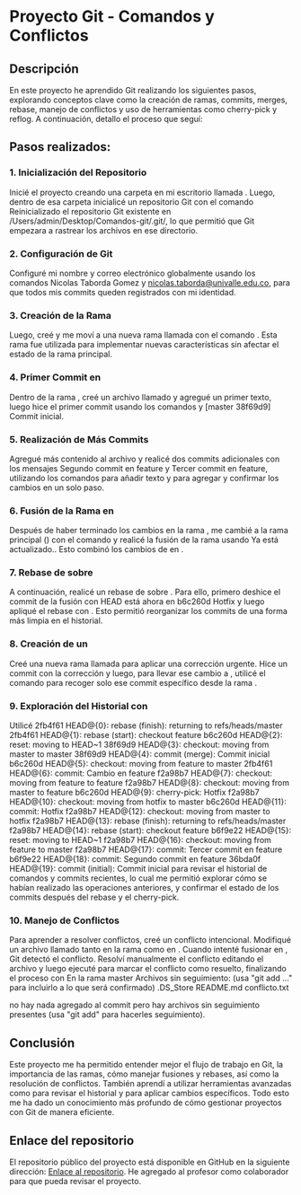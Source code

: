# Proyecto Git - Comandos y Conflictos

## Descripción

En este proyecto he aprendido Git realizando los siguientes pasos, explorando conceptos clave como la creación de ramas, commits, merges, rebase, manejo de conflictos y uso de herramientas como cherry-pick y reflog. A continuación, detallo el proceso que seguí:

## Pasos realizados:

### 1. Inicialización del Repositorio
Inicié el proyecto creando una carpeta en mi escritorio llamada . Luego, dentro de esa carpeta inicialicé un repositorio Git con el comando Reinicializado el repositorio Git existente en /Users/admin/Desktop/Comandos-git/.git/, lo que permitió que Git empezara a rastrear los archivos en ese directorio.

### 2. Configuración de Git
Configuré mi nombre y correo electrónico globalmente usando los comandos Nicolas Taborda Gomez y nicolas.taborda@univalle.edu.co, para que todos mis commits queden registrados con mi identidad.

### 3. Creación de la Rama 
Luego, creé y me moví a una nueva rama llamada  con el comando . Esta rama fue utilizada para implementar nuevas características sin afectar el estado de la rama principal.

### 4. Primer Commit en 
Dentro de la rama , creé un archivo llamado  y agregué un primer texto, luego hice el primer commit usando los comandos  y [master 38f69d9] Commit inicial.

### 5. Realización de Más Commits
Agregué más contenido al archivo  y realicé dos commits adicionales con los mensajes Segundo commit en feature y Tercer commit en feature, utilizando los comandos  para añadir texto y  para agregar y confirmar los cambios en un solo paso.

### 6. Fusión de la Rama  en 
Después de haber terminado los cambios en la rama , me cambié a la rama principal () con el comando  y realicé la fusión de la rama  usando Ya está actualizado.. Esto combinó los cambios de  en .

### 7. Rebase de  sobre 
A continuación, realicé un rebase de  sobre . Para ello, primero deshice el commit de la fusión con HEAD está ahora en b6c260d Hotfix y luego apliqué el rebase con . Esto permitió reorganizar los commits de una forma más limpia en el historial.

### 8. Creación de un 
Creé una nueva rama llamada  para aplicar una corrección urgente. Hice un commit con la corrección y luego, para llevar ese cambio a , utilicé el comando  para recoger solo ese commit específico desde la rama .

### 9. Exploración del Historial con 
Utilicé 2fb4f61 HEAD@{0}: rebase (finish): returning to refs/heads/master
2fb4f61 HEAD@{1}: rebase (start): checkout feature
b6c260d HEAD@{2}: reset: moving to HEAD~1
38f69d9 HEAD@{3}: checkout: moving from master to master
38f69d9 HEAD@{4}: commit (merge): Commit inicial
b6c260d HEAD@{5}: checkout: moving from feature to master
2fb4f61 HEAD@{6}: commit: Cambio en feature
f2a98b7 HEAD@{7}: checkout: moving from feature to feature
f2a98b7 HEAD@{8}: checkout: moving from master to feature
b6c260d HEAD@{9}: cherry-pick: Hotfix
f2a98b7 HEAD@{10}: checkout: moving from hotfix to master
b6c260d HEAD@{11}: commit: Hotfix
f2a98b7 HEAD@{12}: checkout: moving from master to hotfix
f2a98b7 HEAD@{13}: rebase (finish): returning to refs/heads/master
f2a98b7 HEAD@{14}: rebase (start): checkout feature
b6f9e22 HEAD@{15}: reset: moving to HEAD~1
f2a98b7 HEAD@{16}: checkout: moving from feature to master
f2a98b7 HEAD@{17}: commit: Tercer commit en feature
b6f9e22 HEAD@{18}: commit: Segundo commit en feature
36bda0f HEAD@{19}: commit (initial): Commit inicial para revisar el historial de comandos y commits recientes, lo cual me permitió explorar cómo se habían realizado las operaciones anteriores, y confirmar el estado de los commits después del rebase y el cherry-pick.

### 10. Manejo de Conflictos
Para aprender a resolver conflictos, creé un conflicto intencional. Modifiqué un archivo llamado  tanto en la rama  como en . Cuando intenté fusionar  en , Git detectó el conflicto. Resolví manualmente el conflicto editando el archivo y luego ejecuté  para marcar el conflicto como resuelto, finalizando el proceso con En la rama master
Archivos sin seguimiento:
  (usa "git add <archivo>..." para incluirlo a lo que será confirmado)
	.DS_Store
	README.md
	conflicto.txt

no hay nada agregado al commit pero hay archivos sin seguimiento presentes (usa "git add" para hacerles seguimiento).

## Conclusión

Este proyecto me ha permitido entender mejor el flujo de trabajo en Git, la importancia de las ramas, cómo manejar fusiones y rebases, así como la resolución de conflictos. También aprendí a utilizar herramientas avanzadas como  para revisar el historial y  para aplicar cambios específicos. Todo esto me ha dado un conocimiento más profundo de cómo gestionar proyectos con Git de manera eficiente.

## Enlace del repositorio

El repositorio público del proyecto está disponible en GitHub en la siguiente dirección: [Enlace al repositorio](https://github.com/Nicolas-810/Comandos-git.git). He agregado al profesor como colaborador para que pueda revisar el proyecto.

